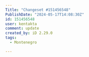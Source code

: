 ```yaml
---
Title: "Changeset #151456548"
PublishDate: "2024-05-17T14:08:30Z"
id: 151456548
user: kentakta
comment: update
created_by: iD 2.29.0
tags:
  - Montenegro

---
```

